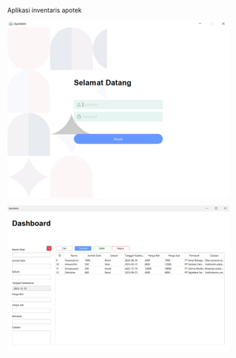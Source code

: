 Aplikasi inventaris apotek

![Login](apotekin/preview/login.png)

![Dashboard](apotekin/preview/dashboard.png)
